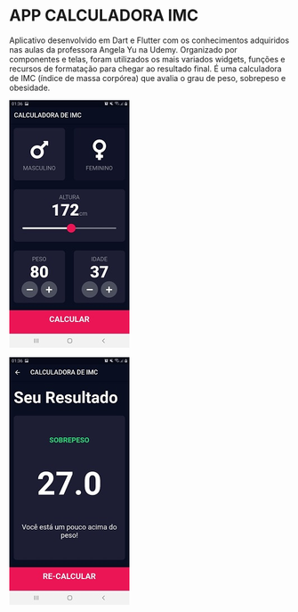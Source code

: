 # APP CALCULADORA IMC

Aplicativo desenvolvido em Dart e Flutter com os conhecimentos adquiridos nas aulas da professora Angela Yu na Udemy. Organizado por componentes e telas, foram utilizados os mais variados widgets, funções e recursos de formatação para chegar ao resultado final. É uma calculadora de IMC (índice de massa corpórea) que avalia o grau de peso, sobrepeso e obesidade. 

![](img-readme/foto_1.jpg) 

![](img-readme/foto_2.jpg) 
